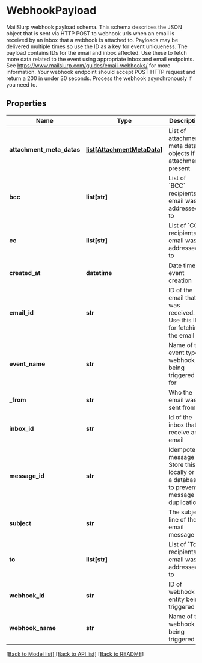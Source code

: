 # WebhookPayload

MailSlurp webhook payload schema. This schema describes the JSON object that is sent via HTTP POST to webhook urls when an email is received by an inbox that a webhook is attached to. Payloads may be delivered multiple times so use the ID as a key for event uniqueness. The payload contains IDs for the email and inbox affected. Use these to fetch more data related to the event using appropriate inbox and email endpoints. See https://www.mailslurp.com/guides/email-webhooks/ for more information. Your webhook endpoint should accept POST HTTP request and return a 200 in under 30 seconds. Process the webhook asynchronously if you need to.
## Properties
Name | Type | Description | Notes
------------ | ------------- | ------------- | -------------
**attachment_meta_datas** | [**list[AttachmentMetaData]**](AttachmentMetaData) | List of attachment meta data objects if attachments present | [optional] 
**bcc** | **list[str]** | List of &#x60;BCC&#x60; recipients email was addressed to | [optional] 
**cc** | **list[str]** | List of &#x60;CC&#x60; recipients email was addressed to | [optional] 
**created_at** | **datetime** | Date time of event creation | [optional] 
**email_id** | **str** | ID of the email that was received. Use this ID for fetching the email | [optional] 
**event_name** | **str** | Name of the event type webhook is being triggered for | [optional] 
**_from** | **str** | Who the email was sent from | [optional] 
**inbox_id** | **str** | Id of the inbox that receive an email | [optional] 
**message_id** | **str** | Idempotent message ID. Store this ID locally or in a database to prevent message duplication. | [optional] 
**subject** | **str** | The subject line of the email message | [optional] 
**to** | **list[str]** | List of &#x60;To&#x60; recipients email was addressed to | [optional] 
**webhook_id** | **str** | ID of webhook entity being triggered | [optional] 
**webhook_name** | **str** | Name of the webhook being triggered | [optional] 

[[Back to Model list]](../README#documentation-for-models) [[Back to API list]](../README#documentation-for-api-endpoints) [[Back to README]](../README)


